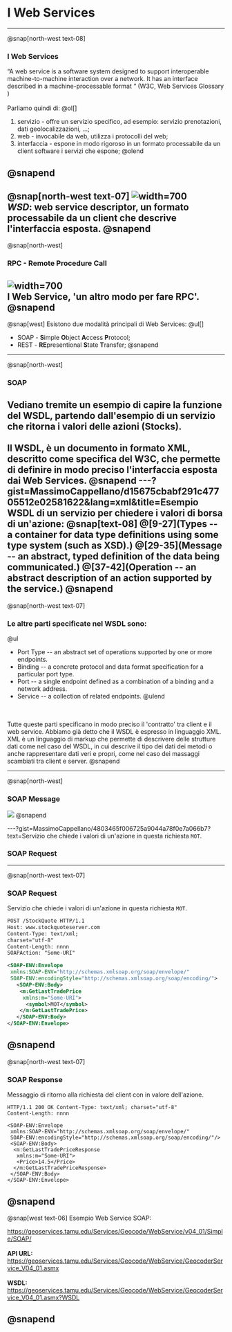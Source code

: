 # I Web Services

---

@snap[north-west text-08]
### I Web Services
“A web service is a software system designed to support interoperable machine-to-machine interaction over a network. It has an interface described in a machine-processable format “ (W3C, Web Services Glossary )
<br><br>
Parliamo quindi di:
@ol[]
1. servizio - offre un servizio specifico, ad esempio: servizio prenotazioni, dati geolocalizzazioni, ...;
1. web - invocabile da web, utilizza i protocolli del web;
1. interfaccia - espone in modo rigoroso in un formato processabile da un client software i servizi che espone;
@olend

@snapend
---
@snap[north-west text-07]
![width=700](assets/img/intro_ws_roles.gif)
<br>
*WSD*: web service descriptor, un formato processabile da un client che descrive l'interfaccia esposta.
@snapend
---
@snap[north-west]
### RPC - Remote Procedure Call
![width=700](assets/img/RPC.PNG)
<br>
I Web Service, 'un altro modo per fare RPC'.
@snapend
---
@snap[west]
Esistono due modalità principali di Web Services:
@ul[]
* SOAP - **S**imple **O**bject **A**ccess **P**rotocol;
* REST - **RE**presentional **S**tate **T**ransfer;
@snapend
---
@snap[north-west]
### SOAP
Vediano tremite un esempio di capire la funzione del WSDL, partendo dall'esempio di un servizio che ritorna i valori delle azioni (Stocks).<br>
<br>
Il WSDL, è un documento in formato XML, descritto come specifica del W3C, che permette di definire in
modo preciso l'interfaccia esposta dai Web Services.
@snapend
---?gist=MassimoCappellano/d15675cbabf291c47705512e02581622&lang=xml&title=Esempio WSDL di un servizio per chiedere i valori di borsa di un'azione:
@snap[text-08]
@[9-27](Types -- a container for data type definitions using some type system (such as XSD).)
@[29-35](Message -- an abstract, typed definition of the data being communicated.)
@[37-42](Operation -- an abstract description of an action supported by the service.)
@snapend
---

@snap[north-west text-07]
### Le altre parti specificate nel WSDL sono:
@ul[](false)
* Port Type -- an abstract set of operations supported by one or more endpoints.
* Binding -- a concrete protocol and data format specification for a particular port type.
* Port -- a single endpoint defined as a combination of a binding and a network address.
* Service -- a collection of related endpoints.
@ulend
<br>
<br>
Tutte queste parti specificano in modo preciso il 'contratto' tra client e il web service. Abbiamo già detto che il WSDL è espresso in linguaggio XML.  
<br>
XML è un linguaggio di markup che permette di descrivere delle strutture dati come nel caso del WSDL, in cui descrive il tipo dei dati dei metodi o anche rappresentare dati veri e propri, come nel caso dei massaggi scambiati tra client e server.  
@snapend

---
@snap[north-west]
### SOAP Message
![](assets/img/SOAPSimpleO1.png)
@snapend

---?gist=MassimoCappellano/4803465f006725a9044a78f0e7a066b7?text=Servizio che chiede i valori di un'azione in questa richiesta `MOT`.
### SOAP Request

---
@snap[north-west text-07]

### SOAP Request

Servizio che chiede i valori di un'azione in questa richiesta `MOT`.
```xml
POST /StockQuote HTTP/1.1
Host: www.stockquoteserver.com
Content-Type: text/xml;
charset="utf-8"
Content-Length: nnnn
SOAPAction: "Some-URI"

<SOAP-ENV:Envelope
 xmlns:SOAP-ENV="http://schemas.xmlsoap.org/soap/envelope/" 
 SOAP-ENV:encodingStyle="http://schemas.xmlsoap.org/soap/encoding/"> 
   <SOAP-ENV:Body>
    <m:GetLastTradePrice
     xmlns:m="Some-URI">
      <symbol>MOT</symbol>
    </m:GetLastTradePrice>     
   </SOAP-ENV:Body>
</SOAP-ENV:Envelope>
```
@snapend
---
@snap[north-west text-07]

### SOAP Response

Messaggio di ritorno alla richiesta del client con in valore dell'azione.

```
HTTP/1.1 200 OK Content-Type: text/xml; charset="utf-8"
Content-Length: nnnn

<SOAP-ENV:Envelope
 xmlns:SOAP-ENV="http://schemas.xmlsoap.org/soap/envelope/"
 SOAP-ENV:encodingStyle="http://schemas.xmlsoap.org/soap/encoding/"/>   
 <SOAP-ENV:Body>
  <m:GetLastTradePriceResponse
   xmlns:m="Some-URI">
   <Price>14.5</Price>
  </m:GetLastTradePriceResponse>
 </SOAP-ENV:Body>
</SOAP-ENV:Envelope>
```
@snapend
---

@snap[west text-06]
Esempio Web Service SOAP:<br>

https://geoservices.tamu.edu/Services/Geocode/WebService/v04_01/Simple/SOAP/
<br>
<br>
**API URL:**<br>
https://geoservices.tamu.edu/Services/Geocode/WebService/GeocoderService_V04_01.asmx
<br>
<br>
**WSDL:**<br>
https://geoservices.tamu.edu/Services/Geocode/WebService/GeocoderService_V04_01.asmx?WSDL

@snapend
---














